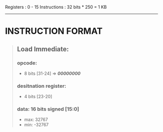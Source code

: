 Registers : 0 - 15
Instructions : 32 bits * 250 = 1 KB

---

<!-- (31)00000000(24) (23)0000(20) (19)0000(16) (15)0000(12) (11)0000(8) (7)0000(4) (3)0000(0) -->

# INSTRUCTION FORMAT

>## Load Immediate: 
> ### opcode: 
>- 8 bits [31-24] => ***00000000***  
> ### desitnation register: 
>- 4 bits [23-20]  
> ### data: 16 bits signed [15:0]  
>- max: 32767
>- min: -32767
